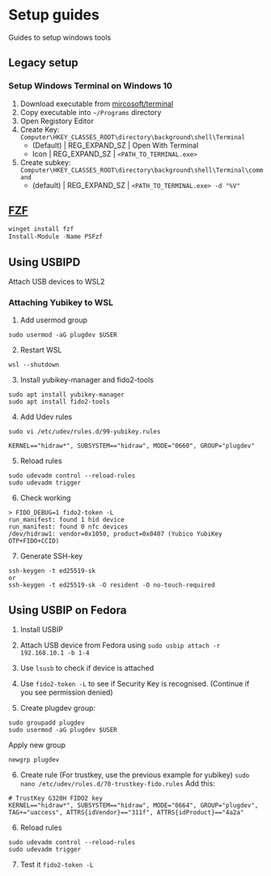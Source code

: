 # Setup guides
Guides to setup windows tools

## Legacy setup

### Setup Windows Terminal on Windows 10
1. Download executable from [mircosoft/terminal](https://github.com/microsoft/terminal/releases)
2. Copy executable into `~/Programs` directory
3. Open Registory Editor
4. Create Key: `Computer\HKEY_CLASSES_ROOT\directory\background\shell\Terminal`  
    * (Default) | REG_EXPAND_SZ | Open With Terminal
    * Icon | REG_EXPAND_SZ | `<PATH_TO_TERMINAL.exe>`
5. Create subkey: `Computer\HKEY_CLASSES_ROOT\directory\background\shell\Terminal\command`
    * (default) | REG_EXPAND_SZ | `<PATH_TO_TERMINAL.exe> -d "%V"`
           
## [FZF](https://github.com/junegunn/fzf?tab=readme-ov-file#setting-up-shell-integration)
```powershell
winget install fzf
Install-Module -Name PSFzf
```

## Using USBIPD
Attach USB devices to WSL2

### Attaching Yubikey to WSL

1. Add usermod group
```
sudo usermod -aG plugdev $USER
```

2. Restart WSL
```
wsl --shutdown
```

3. Install yubikey-manager and fido2-tools
```
sudo apt install yubikey-manager
sudo apt install fido2-tools
```

4. Add Udev rules
```
sudo vi /etc/udev/rules.d/99-yubikey.rules
```
```
KERNEL=="hidraw*", SUBSYSTEM=="hidraw", MODE="0660", GROUP="plugdev"
```

5. Reload rules
```
sudo udevadm control --reload-rules
sudo udevadm trigger
```

6. Check working
```
> FIDO_DEBUG=1 fido2-token -L
run_manifest: found 1 hid device
run_manifest: found 0 nfc devices
/dev/hidraw1: vendor=0x1050, product=0x0407 (Yubico YubiKey OTP+FIDO+CCID)
```

7. Generate SSH-key
```
ssh-keygen -t ed25519-sk
or
ssh-keygen -t ed25519-sk -O resident -O no-touch-required
```


## Using USBIP on Fedora

1. Install USBIP

2. Attach USB device from Fedora using `sudo usbip attach -r 192.168.10.1 -b 1-4`
3. Use `lsusb` to check if device is attached
4. Use `fido2-token -L` to see if Security Key is recognised. (Continue if you see permission denied)
5. Create plugdev group:
```
sudo groupadd plugdev
sudo usermod -aG plugdev $USER
```
Apply new group
```
newgrp plugdev
```
6. Create rule (For trustkey, use the previous example for yubikey)
`sudo nano /etc/udev/rules.d/70-trustkey-fido.rules`
Add this:
```
# TrustKey G320H FIDO2 key
KERNEL=="hidraw*", SUBSYSTEM=="hidraw", MODE="0664", GROUP="plugdev", TAG+="uaccess", ATTRS{idVendor}=="311f", ATTRS{idProduct}=="4a2a"
```
6. Reload rules
```
sudo udevadm control --reload-rules
sudo udevadm trigger
```
7. Test it `fido2-token -L`



